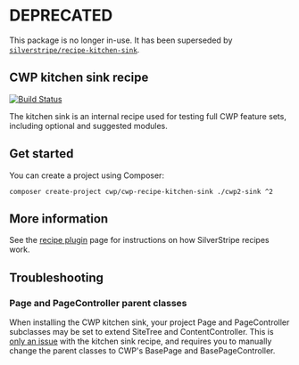 # DEPRECATED

This package is no longer in-use. It has been superseded by [`silverstripe/recipe-kitchen-sink`](https://github.com/silverstripe/recipe-kitchen-sink).

## CWP kitchen sink recipe

[![Build Status](https://travis-ci.com/silverstripe/cwp-recipe-kitchen-sink.svg?branch=2)](https://travis-ci.com/silverstripe/cwp-recipe-kitchen-sink)

The kitchen sink is an internal recipe used for testing full CWP feature sets, including optional and suggested
modules.

## Get started

You can create a project using Composer:

```
composer create-project cwp/cwp-recipe-kitchen-sink ./cwp2-sink ^2
```

## More information

See the [recipe plugin](https://github.com/silverstripe/recipe-plugin) page for instructions on how
SilverStripe recipes work.

## Troubleshooting

### Page and PageController parent classes

When installing the CWP kitchen sink, your project Page and PageController subclasses may be set to extend
SiteTree and ContentController. This is [only an issue](https://github.com/silverstripe/cwp-recipe-kitchen-sink/issues/30)
with the kitchen sink recipe, and requires you to manually change the parent classes to CWP's BasePage and
BasePageController.
